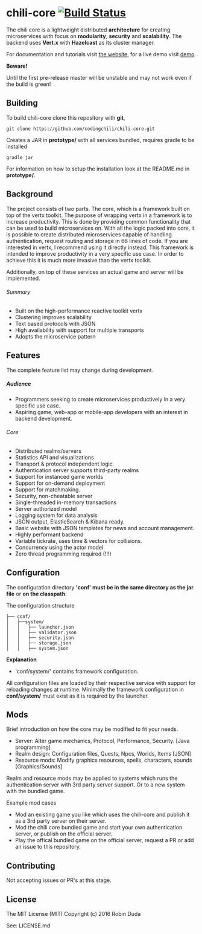 # chili-core [![Build Status](https://travis-ci.org/codingchili/chili-core.svg?branch=master)](https://travis-ci.org/codingchili/chili-core)

The chili core is a lightweight distributed **architecture** for creating microservices with focus on **modularity**, **security** and **scalability**. The backend uses **Vert.x** with **Hazelcast** as its cluster manager. 

For documentation and tutorials visit [the website](https://codingchili.com/), for a live demo visit [demo](https://beta.codingchili.com).

**Beware!**

Until the first pre-release master will be unstable and may not work even if the build is green!

## Building
To build chili-core clone this repository with **git**,
```
git clone https://github.com/codingchili/chili-core.git
```

Creates a JAR in **prototype/** with all services bundled, requires gradle to be installed
```
gradle jar
```

For information on how to setup the installation look at the README.md in **prototype/**.

## Background
The project consists of two parts. The core, which is a framework built on top of the vertx toolkit. The purpose of wrapping vertx in a framework is to increase productivity. This is done by providing common functionality that can be used to build microservices on. With all the logic packed into core, it is possible to create distributed microservices capable of handling authentication, request routing and storage in 66 lines of code. If you are interested in vertx, I recommend using it directly instead. This framework is intended to improve productivity in a very specific use case. In order to achieve this it is much more invasive than the vertx toolkit.

Additionally, on top of these services an actual game and server will be implemented.

###### Summary
* Built on the high-performance reactive toolkit vertx
* Clustering improves scalability
* Text based protocols with JSON
* High availability with support for multiple transports
* Adopts the microservice pattern

## Features
The complete feature list may change during development. 

##### Audience
- Programmers seeking to create microservices productively in a very specific use case.
- Aspiring game, web-app or mobile-app developers with an interest in backend development.

###### Core
* Distributed realms/servers
* Statistics API and visualizations
* Transport & protocol independent logic
* Authentication server supports third-party realms
* Support for instanced game worlds
* Support for on-demand deployment
* Support for matchmaking. 
* Security, non-cheatable server
 * Single-threaded in-memory transactions
 * Server authorized model
* Logging system for data analysis
 * JSON output, ElasticSearch & Kibana ready.
* Basic website with JSON templates for news and account management.
* Highly performant backend
 * Variable tickrate, uses time & vectors for collisions.
 * Concurrency using the actor model
 * Zero thread programming required (!!!) 

## Configuration
The configuration directory **'conf' must be in the same directory as the jar file** or **on the classpath**.

The configuration structure
```
├── conf/
│   ├──system/
│   │   ├── launcher.json
│   │   ├── validator.json
│   │   ├── security.json
│   │   ├── storage.json
│   │   ├── system.json
```
**Explanation**
- 'conf/system/' contains framework configuration.

All configuration files are loaded by their respective service with support for reloading changes at runtime. Minimally the framework configuration in **conf/system/** must exist as it is required by the launcher. 

## Mods
Brief introduction on how the core may be modified to fit your needs.

* Server: Alter game mechanics, Protocol, Performance, Security. [Java programming]
* Realm design: Configuration files, Quests, Npcs, Worlds, Items [JSON]
* Resource mods: Modify graphics resources, spells, characters, sounds [Graphics/Sounds]

Realm and resource mods may be applied to systems which runs the authentication server with 3rd party server support. Or to a new system with the bundled game.

Example mod cases
* Mod an existing game you like which uses the chili-core and publish it as a 3rd party server on their server.
* Mod the chili core bundled game and start your own authentication server, or publish on the official server.
* Play the offical bundled game on the official server, request a PR or add an issue to this repository.

## Contributing
Not accepting issues or PR's at this stage.

## License
The MIT License (MIT)
Copyright (c) 2016 Robin Duda

See: LICENSE.md
